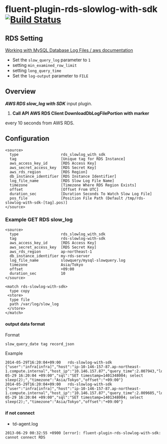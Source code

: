 # fluent-plugin-rds-slowlog-with-sdk [![Build Status](https://travis-ci.org/ando-masaki/fluent-plugin-rds-slowlog-with-sdk.svg)](https://travis-ci.org/ando-masaki/fluent-plugin-rds-slowlog-with-sdk)


## RDS Setting

[Working with MySQL Database Log Files / aws documentation](http://docs.aws.amazon.com/AmazonRDS/latest/UserGuide/USER_LogAccess.Concepts.MySQL.html)

- Set the `slow_query_log` parameter to `1`
- setting `min_examined_row_limit`
- setting `long_query_time`
- Set the `log-output` parameter to `FILE`

## Overview
***AWS RDS slow_log with SDK*** input plugin.  

1. **Call API AWS RDS Client DownloadDbLogFilePortion with marker**

every 10 seconds from AWS RDS.

## Configuration

```config
<source>
  type                   rds_slowlog_with_sdk
  tag                    [Unique tag for RDS Instance]
  aws_access_key_id      [RDS Access Key]
  aws_secret_access_key  [RDS Secret Key]
  aws_rds_region         [RDS Region]
  db_instance_identifier [RDS Instance Identifier]
  log_file_name          [RDS Slow Log File Name]
  timezone               [Timezone Where RDS Region Exists]
  offset                 [Offset From UTC]
  duration_sec           [Duration Seconds To Watch Slow Log File]
  pos_file               [Position File Path (Default /tmp/rds-slowlog-with-sdk-[tag].pos)]
</source>
```

### Example GET RDS slow_log

```config
<source>
  type                   rds_slowlog_with_sdk
  tag                    rds-slowlog-with-sdk
  aws_access_key_id      [RDS Access Key]
  aws_secret_access_key  [RDS Secret Key]
  aws_rds_region         ap-northeast-1
  db_instance_identifier my-rds-server
  log_file_name          slowquery/mysql-slowquery.log
  timezone               Asia/Tokyo
  offset                 +09:00
  duration_sec           10
</source>

<match rds-slowlog-with-sdk>
  type copy
 <store>
  type file
  path /var/log/slow_log
 </store>
</match>
```

#### output data format

Format

```
slow_query_date	tag	record_json
```

Example

```
2014-05-29T16:20:04+09:00	rds-slowlog-with-sdk	{"user":"infra[infra]","host":"ip-10-146-157-87.ap-northeast-1.compute.internal","host_ip":"10.146.157.87","query_time":2.007943,"lock_time":0.0,"rows_sent":1,"rows_examined":0,"date":"2014-05-29 16:20:04 +09:00","sql":"SET timestamp=1401348004; select sleep(2);","timezone":"Asia/Tokyo","offset":"+09:00"}
2014-05-29T16:20:04+09:00	rds-slowlog-with-sdk	{"user":"infra[infra]","host":"ip-10-146-157-87.ap-northeast-1.compute.internal","host_ip":"10.146.157.87","query_time":2.009605,"lock_time":0.0,"rows_sent":1,"rows_examined":0,"date":"2014-05-29 16:20:04 +09:00","sql":"SET timestamp=1401348004; select sleep(2);","timezone":"Asia/Tokyo","offset":"+09:00"}
```

#### if not connect

- td-agent.log

```
2013-06-29 00:32:55 +0900 [error]: fluent-plugin-rds-slowlog-with-sdk: cannot connect RDS
```

